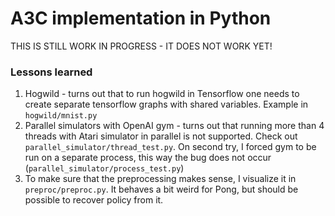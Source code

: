 # A3C implementation in Python

THIS IS STILL WORK IN PROGRESS - IT DOES NOT WORK YET!

### Lessons learned
1. Hogwild - turns out that to run hogwild in Tensorflow one needs to create separate tensorflow graphs with shared variables. Example in `hogwild/mnist.py`
2. Parallel simulators with OpenAI gym - turns out that running more than 4 threads with Atari simulator in parallel is not supported. Check out `parallel_simulator/thread_test.py`. On second try, I forced gym to be run on a separate process, this way the bug does not occur (`parallel_simulator/process_test.py`)
3. To make sure that the preprocessing makes sense, I visualize it in `preproc/preproc.py`. It behaves a bit weird for Pong, but should be possible to recover policy from it.
